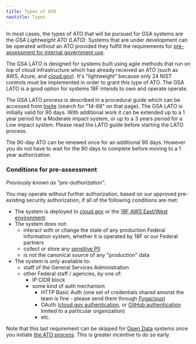 ```yaml
---
title: Types of ATO
navtitle: Types
---
```


In most cases, the types of ATO that will be pursued for GSA systems are the *GSA Lightweight ATO (LATO)*. Systems that are under development can be operated without an ATO provided they fulfill the requirements for [pre-assessment for internal government use](#conditions-for-pre-assessment).

The GSA LATO is designed for systems built using agile methods that run on top of cloud infrastructure which has already received an ATO (such as AWS, Azure, and [cloud.gov](https://cloud.gov)). It's "lightweight" because only 24 NIST controls must be implemented in order to grant this type of ATO. The GSA LATO is a good option for systems 18F intends to own and operate operate.

The GSA LATO process is described in a procedural guide which can be accessed from [Insite](https://insite.gsa.gov/portal/content/627230) (search for "14-68" on that page). The GSA LATO is initially valid for 90 days. With additional work it can be extended up to a 1 year period for a Moderate impact system, or up to a 3 years period for a Low impact system. Please read the LATO guide before starting the LATO process.

The 90-day ATO can be renewed once for an additional 90 days. However you do not have to wait for the 90 days to complete before moving to a 1 year authorization. 

### Conditions for pre-assessment

_Previously known as "pre-authorization"._

You may operate without further authorization, based on our approved pre-existing security authorization, if all of the following conditions are met:

* The system is deployed to [cloud.gov](https://cloud.gov) or the [18F AWS East/West environment](../../infrastructure/aws/).
* The system does _not_:
    * interact with or change the state of any production Federal information system, whether it is operated by 18F or our Federal partners
    * collect or store any [sensitive PII](../../security/pii)
    * is not the canonical source of any "production" data
* The system is _only_ available to:
    * staff of the General Services Administration
    * other Federal staff / agencies, by one of:
        * IP CIDR block
        * some kind of auth mechanism
            * HTTP Basic Auth (one set of credentials shared amonst the team is fine - please send them through [Fugacious](https://fugacious.18f.gov/))
            * OAuth ([cloud.gov authentication](https://docs.cloud.gov/apps/leveraging-authentication/), or [GitHub authentication](https://developer.github.com/v3/oauth/) limited to a particular organization)
            * etc.

Note that this last requirement can be skipped for [Open Data](../levels/#open-data-atos) systems once you initiate [the ATO process](../checklist/). This is greater incentive to do so early.
